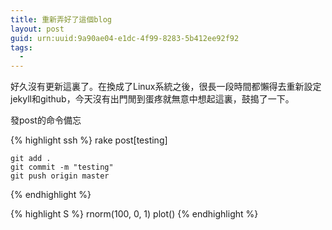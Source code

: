 ```yaml
---
title: 重新弄好了這個blog
layout: post
guid: urn:uuid:9a90ae04-e1dc-4f99-8283-5b412ee92f92
tags:
  - 
---
```


好久沒有更新這裏了。在換成了Linux系統之後，很長一段時間都懶得去重新設定jekyll和github，今天沒有出門閒到蛋疼就無意中想起這裏，鼓搗了一下。

發post的命令備忘

{% highlight ssh %}
	rake post[testing]
	
	git add .
	git commit -m "testing"
	git push origin master
{% endhighlight %}



{% highlight S %}
rnorm(100, 0, 1)
plot()
{% endhighlight %}
